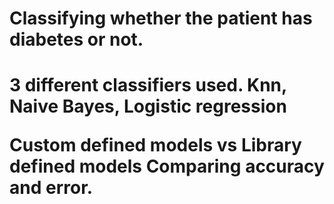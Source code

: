 <h1>Classifying whether the patient has diabetes or not.<h1>

3 different classifiers used.
Knn, Naive Bayes, Logistic regression 

Custom defined models vs Library defined models
Comparing accuracy and error.
